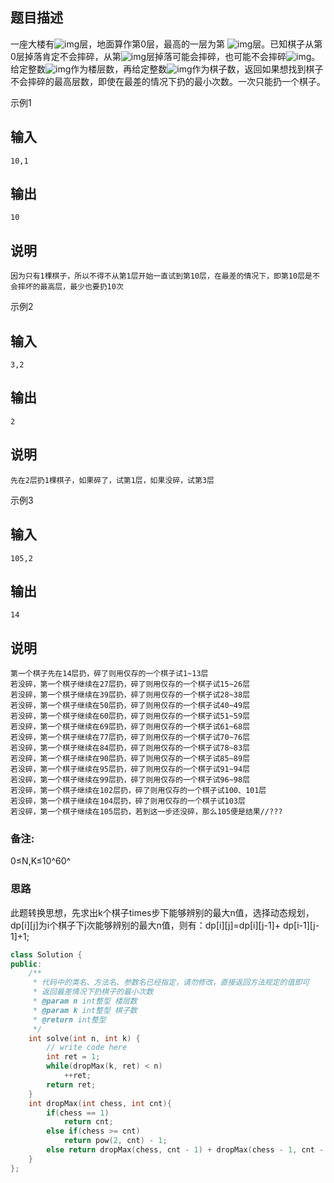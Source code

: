 ## 题目描述

一座大楼有![img](https://www.nowcoder.com/equation?tex=0%E2%88%BCN%5C)层，地面算作第0层，最高的一层为第 ![img](https://www.nowcoder.com/equation?tex=N%5C)层。已知棋子从第0层掉落肯定不会摔碎，从第![img](https://www.nowcoder.com/equation?tex=i%5C)层掉落可能会摔碎，也可能不会摔碎![img](https://www.nowcoder.com/equation?tex=(1%E2%A9%BDi%E2%A9%BDN)%5C)。给定整数![img](https://www.nowcoder.com/equation?tex=N%5C)作为楼层数，再给定整数![img](https://www.nowcoder.com/equation?tex=K%5C)作为棋子数，返回如果想找到棋子不会摔碎的最高层数，即使在最差的情况下扔的最小次数。一次只能扔一个棋子。

示例1

## 输入

```
10,1
```

## 输出

```
10
```

## 说明

```
因为只有1棵棋子，所以不得不从第1层开始一直试到第10层，在最差的情况下，即第10层是不会摔坏的最高层，最少也要扔10次
```

示例2

## 输入

```
3,2
```

## 输出

```
2
```

## 说明

```
先在2层扔1棵棋子，如果碎了，试第1层，如果没碎，试第3层
```

示例3

## 输入

```
105,2
```

## 输出

```
14
```

## 说明

```
第一个棋子先在14层扔，碎了则用仅存的一个棋子试1~13层
若没碎，第一个棋子继续在27层扔，碎了则用仅存的一个棋子试15~26层
若没碎，第一个棋子继续在39层扔，碎了则用仅存的一个棋子试28~38层
若没碎，第一个棋子继续在50层扔，碎了则用仅存的一个棋子试40~49层
若没碎，第一个棋子继续在60层扔，碎了则用仅存的一个棋子试51~59层
若没碎，第一个棋子继续在69层扔，碎了则用仅存的一个棋子试61~68层
若没碎，第一个棋子继续在77层扔，碎了则用仅存的一个棋子试70~76层
若没碎，第一个棋子继续在84层扔，碎了则用仅存的一个棋子试78~83层
若没碎，第一个棋子继续在90层扔，碎了则用仅存的一个棋子试85~89层
若没碎，第一个棋子继续在95层扔，碎了则用仅存的一个棋子试91~94层
若没碎，第一个棋子继续在99层扔，碎了则用仅存的一个棋子试96~98层
若没碎，第一个棋子继续在102层扔，碎了则用仅存的一个棋子试100、101层
若没碎，第一个棋子继续在104层扔，碎了则用仅存的一个棋子试103层
若没碎，第一个棋子继续在105层扔，若到这一步还没碎，那么105便是结果//???
```

### 备注:

0≤N,K≤10^60^

### 思路

 此题转换思想，先求出k个棋子times步下能够辨别的最大n值，选择动态规划，dp[i][j]为i个棋子下j次能够辨别的最大n值，则有：dp\[i][j]=dp\[i][j-1]+ dp\[i-1][j-1]+1; 

```c++
class Solution {
public:
    /**
     * 代码中的类名、方法名、参数名已经指定，请勿修改，直接返回方法规定的值即可
     * 返回最差情况下扔棋子的最小次数
     * @param n int整型 楼层数
     * @param k int整型 棋子数
     * @return int整型
     */
    int solve(int n, int k) {
        // write code here
        int ret = 1;
        while(dropMax(k, ret) < n)
            ++ret;
        return ret;
    }
    int dropMax(int chess, int cnt){
        if(chess == 1)
            return cnt;
        else if(chess >= cnt)
            return pow(2, cnt) - 1;
        else return dropMax(chess, cnt - 1) + dropMax(chess - 1, cnt - 1) + 1;
    }
};
```


